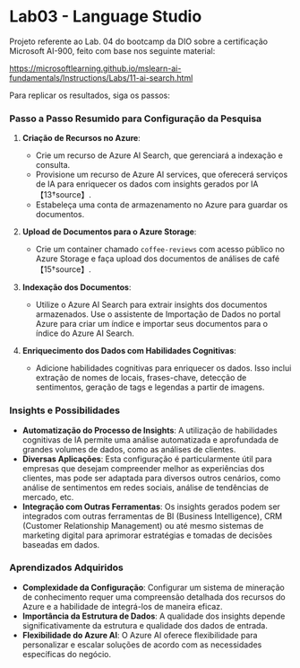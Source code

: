 # Lab03 - Language Studio

Projeto referente ao Lab. 04 do bootcamp da DIO sobre a certificação Microsoft AI-900, feito com base nos seguinte material:

https://microsoftlearning.github.io/mslearn-ai-fundamentals/Instructions/Labs/11-ai-search.html

Para replicar os resultados, siga os passos:

### Passo a Passo Resumido para Configuração da Pesquisa

1. **Criação de Recursos no Azure**: 
   - Crie um recurso de Azure AI Search, que gerenciará a indexação e consulta.
   - Provisione um recurso de Azure AI services, que oferecerá serviços de IA para enriquecer os dados com insights gerados por IA【13†source】.
   - Estabeleça uma conta de armazenamento no Azure para guardar os documentos.

2. **Upload de Documentos para o Azure Storage**:
   - Crie um container chamado `coffee-reviews` com acesso público no Azure Storage e faça upload dos documentos de análises de café【15†source】.

3. **Indexação dos Documentos**:
   - Utilize o Azure AI Search para extrair insights dos documentos armazenados. Use o assistente de Importação de Dados no portal Azure para criar um índice e importar seus documentos para o índice do Azure AI Search.

4. **Enriquecimento dos Dados com Habilidades Cognitivas**:
   - Adicione habilidades cognitivas para enriquecer os dados. Isso inclui extração de nomes de locais, frases-chave, detecção de sentimentos, geração de tags e legendas a partir de imagens.

### Insights e Possibilidades

- **Automatização do Processo de Insights**: A utilização de habilidades cognitivas de IA permite uma análise automatizada e aprofundada de grandes volumes de dados, como as análises de clientes.
- **Diversas Aplicações**: Esta configuração é particularmente útil para empresas que desejam compreender melhor as experiências dos clientes, mas pode ser adaptada para diversos outros cenários, como análise de sentimentos em redes sociais, análise de tendências de mercado, etc.
- **Integração com Outras Ferramentas**: Os insights gerados podem ser integrados com outras ferramentas de BI (Business Intelligence), CRM (Customer Relationship Management) ou até mesmo sistemas de marketing digital para aprimorar estratégias e tomadas de decisões baseadas em dados.

### Aprendizados Adquiridos

- **Complexidade da Configuração**: Configurar um sistema de mineração de conhecimento requer uma compreensão detalhada dos recursos do Azure e a habilidade de integrá-los de maneira eficaz.
- **Importância da Estrutura de Dados**: A qualidade dos insights depende significativamente da estrutura e qualidade dos dados de entrada.
- **Flexibilidade do Azure AI**: O Azure AI oferece flexibilidade para personalizar e escalar soluções de acordo com as necessidades específicas do negócio.